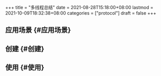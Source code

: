 +++
title = "多线程总结"
date = 2021-08-28T15:18:00+08:00
lastmod = 2021-10-09T18:32:38+08:00
categories = ["protocol"]
draft = false
+++

<!--more-->


## 应用场景 {#应用场景}


## 创建 {#创建}


## 使用 {#使用}